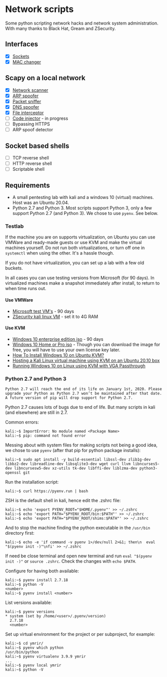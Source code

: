 # Network scripts

Some python scripting network hacks and network system administration.
With many thanks to Black Hat, Gream and ZSecurity.

## Interfaces
- [x] [Sockets](sockets)
- [x] [MAC changer](mac_changer)

## Scapy on a local network
- [x] [Network scanner](network_scanner)
- [x] [ARP spoofer](arp_spoofer)
- [x] [Packet sniffer](packet_sniffer)
- [x] [DNS spoofer](dns_spoofer)
- [x] [File interceptor](file_interceptor) 
- [ ] [Code injector](code_injector) - in progress
- [ ] Bypassing HTTPS
- [ ] ARP spoof detector

## Socket based shells
- [ ] TCP reverse shell
- [ ] HTTP reverse shell
- [ ] Scriptable shell

## Requirements

* A small pentesting lab with kali and a windows 10 (virtual) machines. Host was an Ubuntu 20.04. 
* Python 2.7 and Python 3. Most scripts support Python 3, only a few support Python 2.7 (and Python 3). We chose to use `pyenv`. See below.

### Testlab

If the machine you are on supports virtualization, on Ubuntu you can use VMWare and ready-made guests or use KVM and make the virtual machines yourself.
Do not run both virtualizations, or turn off one in `systemctl` when using the other. It's a hassle though.

If you do not have virtualization, you can set up a lab with a few old buckets.

In all cases you can use testing versions from Microsoft (for 90 days). In virtualized machines make a snapshot immediately after install, to return to when time runs out.

#### Use VMWare 
* [Microsoft test VM's](https://developer.microsoft.com/en-us/microsoft-edge/tools/vms/) - 90 days
* [ZSecurity kali linux VM](https://zsecurity.org/download-custom-kali/) - set it to 4G RAM

#### Use KVM
* [Windows 10 enterprise edition iso](https://www.microsoft.com/en-us/evalcenter/evaluate-windows-10-enterprise) - 90 days
* [Windows 10 Home or Pro iso](https://www.microsoft.com/en-in/software-download/windows10ISO) - Though you can download the image for free, you will have to use your own license key later.
* [How To Install Windows 10 on Ubuntu KVM?](https://getlabsdone.com/install-windows-10-on-ubuntu-kvm/)
* [Hosting a Kali Linux virtual machine using KVM on an Ubuntu 20.10 box](https://heds.nz/posts/hosting-kali-linux-kvm-ubuntu/)
* [Running Windows 10 on Linux using KVM with VGA Passthrough](https://www.heiko-sieger.info/running-windows-10-on-linux-using-kvm-with-vga-passthrough/)

### Python 2.7 and Python 3

```shell
Python 2.7 will reach the end of its life on January 1st, 2020. Please upgrade your Python as Python 2.7 won’t be maintained after that date. A future version of pip will drop support for Python 2.7.
```

Python 2.7 causes lots of bugs due to end of life. But many scripts in kali (and elsewhere) are still in 2.7.

Common errors:

```shell
kali:~$ ImportError: No module named <Package Name>
kali:~$ pip: command not found error
```

Messing about with system files for making scripts not being a good idea, we chose to use `pyenv` (after that pip for python package installs):

```shell
kali:~$ sudo apt install -y build-essential libssl-dev zlib1g-dev libbz2-dev libreadline-dev libsqlite3-dev wget curl llvm libncurses5-dev libncursesw5-dev xz-utils tk-dev libffi-dev liblzma-dev python3-openssl git
```

Run the installation script:

```shell
kali:~$ curl https://pyenv.run | bash
```

ZSH is the default shell in kali, hence edit the .zshrc file:

```shell
kali:~$ echo 'export PYENV_ROOT="$HOME/.pyenv"' >> ~/.zshrc
kali:~$ echo 'export PATH="$PYENV_ROOT/bin:$PATH"' >> ~/.zshrc
kali:~$ echo 'export PATH="$PYENV_ROOT/shims:$PATH"' >> ~/.zshrc
```

And to stop the machine finding the python executable in the `/usr/bin` directory first:
```shell
kali:~$ echo -e 'if command -v pyenv 1>/dev/null 2>&1; then\n  eval "$(pyenv init -)"\nfi' >> ~/.zshrc
```

If need be close terminal and open new terminal and run `eval "$(pyenv init -)"` or `source .zshrc`. 
Check the changes with `echo $PATH`.

Configure for having both available:

```shell
kali:~$ pyenv install 2.7.18
kali:~$ python -V
<number>
kali:~$ pyenv install <number>
```

List versions available:
```shell
kali:~$ pyenv versions     
* system (set by /home/<user>/.pyenv/version)
  2.7.18
  <number>
```

Set up virtual environment for the project or per subproject, for example:

```shell
kali:~$ cd ymrir/
kali:~$ pyenv which python
/usr/bin/python
kali:~$ pyenv virtualenv 3.9.9 ymrir
...
kali:~$ pyenv local ymrir
kali:~$ python -V
```
